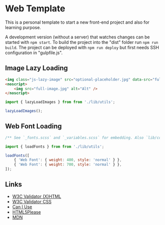 # Web Template #

This is a personal template to start a new front-end project and also for learning purpose.

A development version (without a server) that watches changes can be started
with `npm start`. To build the project into the "dist" folder run `npm run build`.
The project can be deployed with `npm run deploy` but first needs SSH configuration
in "gulpfile.js".


## Image Lazy Loading ##

```HTML
<img class="js-lazy-image" src="optional-placeholder.jpg" data-src="full-image.jpg" alt="Alt" />
<noscript>
	<img src="full-image.jpg" alt="Alt" />
</noscript>
```

```JavaScript
import { lazyLoadImages } from from './lib/utils';

lazyLoadImages();
````


## Web Font Loading ##

```CSS
/** See `_fonts.scss` and `_variables.scss` for embedding. Also `lib/core/_base.scss` for loading strategy with classes. */
```

```JavaScript
import { loadFonts } from from './lib/utils';

loadFonts([
	{ 'Web Font': { weight: 400, style: 'normal' } },
	{ 'Web Font': { weight: 700, style: 'normal' } },
]);
````


## Links ##

* [W3C Validator (X)HTML](http://validator.w3.org/ "W3C Validator")
* [W3C Validator CSS](http://jigsaw.w3.org/css-validator/ "CSS Validator")
* [Can I Use](http://caniuse.com/ "Can I Use")
* [HTML5Please](http://html5please.com/ "HTML5Please")
* [MDN](https://developer.mozilla.org/de/ "Mozilla Developer Network")
